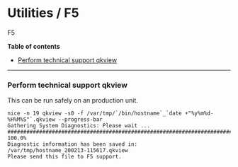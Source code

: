 # Utilities / F5

F5

**Table of contents**
* [Perform technical support qkview](#perform-technical-support-qkview)

---

### Perform technical support qkview

This can be run safely on an production unit.

```
nice -n 19 qkview -s0 -f /var/tmp/`/bin/hostname`_`date +"%y%m%d-%H%M%S"`.qkview --progress-bar
Gathering System Diagnostics: Please wait ...
####################################################################### 100.0%
Diagnostic information has been saved in:
/var/tmp/hostname_200213-115617.qkview
Please send this file to F5 support.
```
